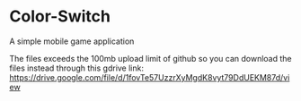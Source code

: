 # Color-Switch
A simple mobile game application

The files exceeds the 100mb upload limit of github so you can download the files instead through this gdrive link: https://drive.google.com/file/d/1fovTe57UzzrXyMgdK8vyt79DdUEKM87d/view

